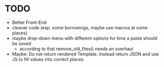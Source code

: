 # TODO
* Better Front-End
* cleaner code (esp. some borrowings, maybe use macros at some places)
* maybe drop-down menu with different options for time a paste should be saved
  * according to that remove_old_files() needs an overhaul
* Maybe: Do not return rendered Template. Instead return JSON and use JS to fill values into correct places.
